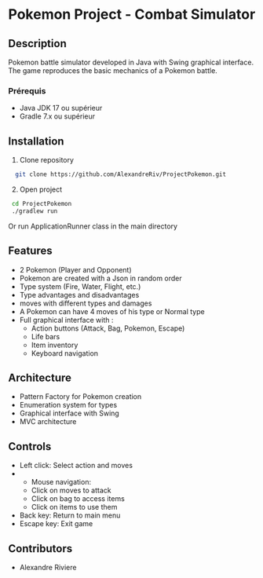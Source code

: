 # Pokemon Project - Combat Simulator

## Description
Pokemon battle simulator developed in Java with Swing graphical interface. The game reproduces the basic mechanics of a Pokemon battle.

### Prérequis
- Java JDK 17 ou supérieur
- Gradle 7.x ou supérieur

## Installation
1. Clone repository
```bash
  git clone https://github.com/AlexandreRiv/ProjectPokemon.git
```    

2. Open project 
 ```bash
  cd ProjectPokemon
  ./gradlew run
 ```
Or run ApplicationRunner class in the main directory


## Features
- 2 Pokemon (Player and Opponent) 
- Pokemon are created with a Json in random order
- Type system (Fire, Water, Flight, etc.)
- Type advantages and disadvantages
- moves with different types and damages
- A Pokemon can have 4 moves of his type or Normal type 
- Full graphical interface with :
    - Action buttons (Attack, Bag, Pokemon, Escape)
    - Life bars
    - Item inventory
    - Keyboard navigation

## Architecture
- Pattern Factory for Pokemon creation
- Enumeration system for types
- Graphical interface with Swing
- MVC architecture


## Controls
- Left click: Select action and moves
- - Mouse navigation:
  - Click on moves to attack
  - Click on bag to access items
  - Click on items to use them
- Back key: Return to main menu
- Escape key: Exit game

## Contributors
- Alexandre Riviere
